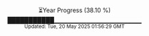<p align="center">
⏳Year Progress (38.10 %) <br>
███████████▁▁▁▁▁▁▁▁▁▁▁▁▁▁▁▁▁▁▁ <br>
<sub>Updated: Tue, 20 May 2025 01:56:29 GMT</sub>
</p>

